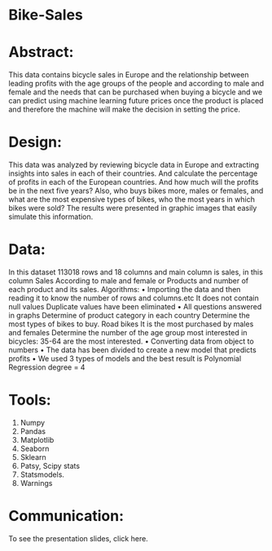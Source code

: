 # Bike-Sales
# Abstract:
This data contains bicycle sales in Europe and the relationship between leading profits with the age groups of the people and according to male and female and the needs that can be purchased when buying a bicycle and we can predict using machine learning future prices once the product is placed and therefore the machine will make the decision in setting the price.
# Design: 
This data was analyzed by reviewing bicycle data in Europe and extracting insights into sales in each of their countries.  And calculate the percentage of profits in each of the European countries. And how much will the profits be in the next five years?  Also, who buys bikes more, males or females, and what are the most expensive types of bikes, who the most years in which bikes were sold?
The results were presented in graphic images that easily simulate this information.
# Data:
In this dataset 113018 rows and 18 columns and main column is sales, in this column Sales According to male and female or Products and number of each product and its sales.
Algorithms:
•	Importing the data and then reading it to know the number of rows and columns.etc
  It does not contain null values
  Duplicate values have been eliminated
•	All questions answered in graphs
Determine of product category in each country
Determine the most types of bikes to buy. Road bikes It is the most purchased by males and females
 Determine the number of the age group most interested in bicycles: 35-64 are the most interested.
•	Converting data from object to numbers
•	The data has been divided to create a new model that predicts profits
•	We used 3 types of models and the best result is Polynomial Regression degree = 4
# Tools: 
1.	Numpy 
2.	Pandas 
3.	Matplotlib 
4.	Seaborn 
5.	Sklearn 
6.	Patsy, Scipy stats
7.	Statsmodels.
8.	Warnings

# Communication:
To see the presentation slides, click here.
